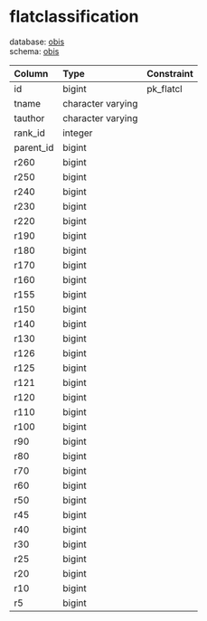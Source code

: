# flatclassification
database: [obis](../)  
schema: [obis](obis)  

|Column|Type|Constraint|
|:---|:---|:---|
|id|bigint|pk_flatcl |
|tname|character varying||
|tauthor|character varying||
|rank_id|integer||
|parent_id|bigint||
|r260|bigint||
|r250|bigint||
|r240|bigint||
|r230|bigint||
|r220|bigint||
|r190|bigint||
|r180|bigint||
|r170|bigint||
|r160|bigint||
|r155|bigint||
|r150|bigint||
|r140|bigint||
|r130|bigint||
|r126|bigint||
|r125|bigint||
|r121|bigint||
|r120|bigint||
|r110|bigint||
|r100|bigint||
|r90|bigint||
|r80|bigint||
|r70|bigint||
|r60|bigint||
|r50|bigint||
|r45|bigint||
|r40|bigint||
|r30|bigint||
|r25|bigint||
|r20|bigint||
|r10|bigint||
|r5|bigint||
